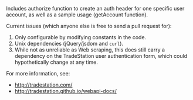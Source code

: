 Includes authorize function to create an auth header for one specific user account, as well as a sample usage (getAccount function).

Current issues (which anyone else is free to send a pull request for):

1. Only configurable by modifying constants in the code.
2. Unix dependencies (jQuery/jsdom and `curl`).
3. While not as unreliable as Web scraping, this does still carry a dependency on the TradeStation user authentication form, which could hypothetically change at any time.

For more information, see:

* http://tradestation.com/
* http://tradestation.github.io/webapi-docs/
